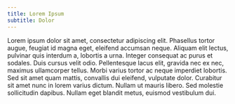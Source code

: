 ```yaml
---
title: Lorem Ipsum
subtitle: Dolor
---
```


Lorem ipsum dolor sit amet, consectetur adipiscing elit. Phasellus tortor augue,
feugiat id magna eget, eleifend accumsan neque. Aliquam elit lectus, pulvinar
quis interdum a, lobortis a urna. Integer consequat ac purus et sodales. Duis
cursus velit odio. Pellentesque lacus elit, gravida nec ex nec, maximus
ullamcorper tellus. Morbi varius tortor ac neque imperdiet lobortis. Sed sit
amet quam mattis, convallis dui eleifend, vulputate dolor. Curabitur sit amet
nunc in lorem varius dictum. Nullam ut mauris libero. Sed molestie sollicitudin
dapibus. Nullam eget blandit metus, euismod vestibulum dui.
